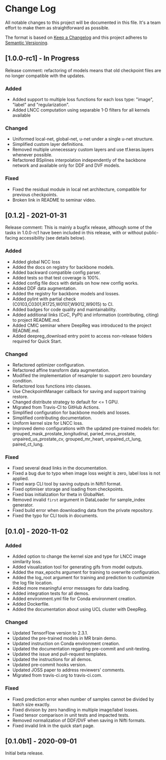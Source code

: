 # Change Log

All notable changes to this project will be documented in this file. It's a team effort
to make them as straightforward as possible.

The format is based on [Keep a Changelog](http://keepachangelog.com/) and this project
adheres to [Semantic Versioning](http://semver.org/).

## [1.0.0-rc1] - In Progress

Release comment: refactoring of models means that old checkpoint files are no longer
compatible with the updates.

### Added

- Added support to multiple loss functions for each loss type: "image", "label" and
  "regularization".
- Added LNCC computation using separable 1-D filters for all kernels available

### Changed

- Uniformed local-net, global-net, u-net under a single u-net structure.
- Simplified custom layer definitions.
- Removed multiple unnecessary custom layers and use tf.keras.layers whenever possible.
- Refactored BSplines interpolation independently of the backbone network and available
  only for DDF and DVF models.

### Fixed

- Fixed the residual module in local net architecture, compatible for previous
  checkpoints.
- Broken link in README to seminar video.

## [0.1.2] - 2021-01-31

Release comment: This is mainly a bugfix release, although some of the tasks in
1.0.0-rc1 have been included in this release, with or without public-facing
accessibility (see details below).

### Added

- Added global NCC loss
- Added the docs on registry for backbone models.
- Added backward compatible config parser.
- Added tests so that test coverage is 100%.
- Added config file docs with details on how new config works.
- Added DDF data augmentation.
- Added the registry for backbone models and losses.
- Added pylint with partial check (C0103,C0301,R1725,W0107,W9012,W9015) to CI.
- Added badges for code quality and maintainability.
- Added additional links (CoC, PyPI) and information (contributing, citing) to project
  README.md.
- Added CMIC seminar where DeepReg was introduced to the project README.md.
- Added deepreg_download entry point to access non-release folders required for Quick
  Start.

### Changed

- Refactored optimizer configuration.
- Refactored affine transform data augmentation.
- Modified the implementation of resampler to support zero boundary condition.
- Refactored loss functions into classes.
- Use CheckpointManager callback for saving and support training restore.
- Changed distribute strategy to default for <= 1 GPU.
- Migrated from Travis-CI to GitHub Actions.
- Simplified configuration for backbone models and losses.
- Simplified contributing documentation.
- Uniform kernel size for LNCC loss.
- Improved demo configurations with the updated pre-trained models for:
  grouped_mask_prostate_longitudinal, paried_mrus_prostate, unpaired_us_prostate_cv,
  grouped_mr_heart, unpaired_ct_lung, paired_ct_lung.

### Fixed

- Fixed several dead links in the documentation.
- Fixed a bug due to typo when image loss weight is zero, label loss is not applied.
- Fixed warp CLI tool by saving outputs in Nifti1 format.
- Fixed optimiser storage and loading from checkpoints.
- Fixed bias initialization for theta in GlobalNet.
- Removed invalid `first` argument in DataLoader for sample_index generator.
- Fixed build error when downloading data from the private repository.
- Fixed the typo for CLI tools in documents.

## [0.1.0] - 2020-11-02

### Added

- Added option to change the kernel size and type for LNCC image similarity loss.
- Added visualization tool for generating gifs from model outputs.
- Added the max_epochs argument for training to overwrite configuration.
- Added the log_root argument for training and prediction to customize the log file
  location.
- Added more meaningful error messages for data loading.
- Added integration tests for all demos.
- Added environment.yml file for Conda environment creation.
- Added Dockerfile.
- Added the documentation about using UCL cluster with DeepReg.

### Changed

- Updated TensorFlow version to 2.3.1.
- Updated the pre-trained models in MR brain demo.
- Updated instruction on Conda environment creation.
- Updated the documentation regarding pre-commit and unit-testing.
- Updated the issue and pull-request templates.
- Updated the instructions for all demos.
- Updated pre-commit hooks version.
- Updated JOSS paper to address reviewers' comments.
- Migrated from travis-ci.org to travis-ci.com.

### Fixed

- Fixed prediction error when number of samples cannot be divided by batch size exactly.
- Fixed division by zero handling in multiple image/label losses.
- Fixed tensor comparison in unit tests and impacted tests.
- Removed normalization of DDF/DVF when saving in Nifti formats.
- Fixed invalid link in the quick start page.

## [0.1.0b1] - 2020-09-01

Initial beta release.
